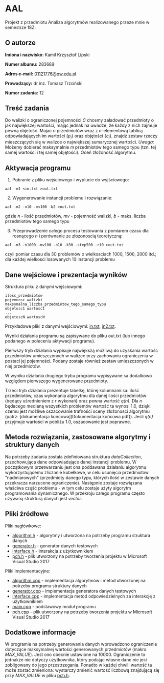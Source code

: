 # AAL
Projekt z przedmiotu Analiza algorytmów realizowanego przeze mnie w semestrze 18Z.

## O autorze
**Imiona i nazwisko:** Kamil Krzysztof Lipski

**Numer albumu:** 283689

**Adres e-mail:** 01121776@pw.edu.pl

**Prowadzący:** dr inz. Tomasz Trzciński

**Numer zadania:** 12

## Treść zadania
Do walizki o ograniczonej pojemności *C* chcemy załadować przedmioty o jak największej wartości, mając jednak na uwadze, że każdy z nich zajmuje pewną objetość. Majac *n* przedmiotów wraz z *n*-elementową tablicą odpowiadających im wartości {*p<sub>i</sub>*} oraz objętości {*c<sub>i</sub>*}, znajdź zestaw rzeczy mieszczących się w walizce o największej sumarycznej wartości. *Uwaga:* Możemy dobierać maksymalnie *m* przedmiotów tego samego typu (tzn. tej samej wartości i tej samej objętości). Oceń złożoność algorytmu.

## Aktywacja programu
1. Pobranie z pliku wejściowego i wyplucie do wyjściowego:
```
aal -m1 <in.txt >out.txt
```
2. Wygenerowanie instancji problemu i rozwiązanie:
```
aal -m2 -n10 -mv100 -b2 >out.txt
```
gdzie *n* - ilość przedmiotów, *mv* - pojemność walizki, *b* - maks. liczba przedmiotów tego samego typu

3. Przeprowadzenie całego procesu testowania z pomiarem czasu dla rosnącego *n* i porównanie ze złożonoscią teoretyczną:
```
aal -m3 -n1000 -mv100 -b10 -k30 -step500 -r10 >out.txt
```
czyli pomiar czasu dla 30 problemów o wielkosciach 1000, 1500, 2000 itd.; dla każdej wielkosci losowanych 10 instancji problemu

## Dane wejściowe i prezentacja wyników
Struktura pliku z danymi wejściowymi:
```
ilosc_przedmiotow
pojemnosc_walizki
maksymalna_liczba_przedmiotow_tego_samego_typu
objetosc1 wartosc1
...
objetoscN wartoscN
```
Przykładowe pliki z danymi wejściowymi: [in.txt](aal/in.txt), [in2.txt](aal/in2.txt).

Wyniki działania programu są zapisywane do pliku out.txt (lub innego podanego w poleceniu aktywacji programu).

Pierwszy tryb działania wypisuje największą możliwą do uzyskania wartość przedmiotów umieszczonych w walizce przy zachowaniu ograniczenia w postaci jej pojemności. Podany zostaje również zestaw umieszczonych w niej przedmiotów.

W wyniku działania drugiego trybu programu wypisywane sa dodatkowo względem pierwszego wygenerowane przedmioty.

Trzeci tryb działania prezentuje tabelkę, której kolumnami sa: ilość przedmiotów, czas wykonania algorytmu dla danej ilości przedmiotów (będący uśrednieniem z *r* wykonań) oraz pewna wartość *q(n)*. Dla *n* będacego medianą wszystkich problemów wartość ta wynosi 1.0, dzięki czemu jest możliwe oszacowanie trafności oceny złożonosci algorytmu (patrz: [dokumentacja końcowa](Dokumentacja końcowa.pdf)). Jesli *q(n)* przyjmuje wartości w pobliżu 1.0, oszacowanie jest poprawne.

## Metoda rozwiązania, zastosowane algorytmy i struktury danych
Na potrzeby zadania została zdefiniowana struktura *dataCollection*, przechowująca dane odpowiadające danej instancji problemu. W początkowym przetwarzaniu jest ona poddawana działaniu algorytmu wykorzystującemu zliczanie kubełkowe, w celu usunięcia przedmiotów "nadmiarowych" (przedmioty danego typu, których ilość w zestawie danych przekracza narzucone ograniczenie). Następnie zostaje rozwiązana właściwa część problemu - w tym celu zostaje użyty algorytm programowania dynamicznego. W przekroju całego programu często używaną strukturą danych jest *vector*.

## Pliki źródłowe
Pliki nagłówkowe:
- [algorithm.h](aal/algorithm.h) - algorytmy i utworzona na potrzeby programu struktura danych
- [generator.h](aal/generator.h) - generator danych testowych
- [interface.h](aal/interface.h) - interakcja z użytkownikiem
- [pch.h](aal/pch.h) - plik utworzony na potrzeby tworzenia projektu w Microsoft Visual Studio 2017

Pliki implementacyjne:
- [algorithm.cpp](aal/algorithm.cpp) - implementacja algorytmów i metod utworzonej na potrzeby programu struktury danych
- [generator.cpp](aal/generator.cpp) - implementacja generatora danych testowych
- [interface.cpp](aal/interface.cpp) - implementacja metod odpowiedzielnych za interakcję z użytkownikiem
- [main.cpp](aal/main.cpp) - podstawowy moduł programu
- [pch.cpp](aal/pch.cpp) - plik utworzony na potrzeby tworzenia projektu w Microsoft Visual Studio 2017

## Dodatkowe informacje
W programie na potrzeby generowania danych wprowadzono ograniczenie dotyczące maksymalnej wartości generowanych przedmiotów (makro *MAX_VALUE*). Jest ono obecnie ustawione na 10000. Ograniczenie to jednakże nie dotyczy użytkownika, który podając własne dane nie jest zobligowany do jego przestrzegania. Ponadto w każdej chwili wartość ta może zostać zmieniona: wystarczy zmienić wartość liczbową znajdującą się przy *MAX_VALUE* w pliku [pch.h](aal/pch.h). 
